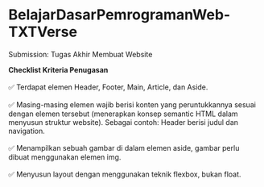 # BelajarDasarPemrogramanWeb-TXTVerse
Submission: Tugas Akhir Membuat Website

<b>Checklist Kriteria Penugasan</b><br>
<br>
✅ Terdapat elemen Header, Footer, Main, Article, dan Aside.<br>
<br>
✅ Masing-masing elemen wajib berisi konten yang peruntukkannya sesuai dengan elemen tersebut (menerapkan konsep semantic HTML dalam menyusun struktur website).
Sebagai contoh: Header berisi judul dan navigation.<br>
<br>
✅ Menampilkan sebuah gambar di dalam elemen aside, gambar perlu dibuat menggunakan elemen img.<br>
<br>
✅ Menyusun layout dengan menggunakan teknik flexbox, bukan float.
